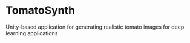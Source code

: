 # TomatoSynth
Unity-based application for generating realistic tomato images for deep learning applications
